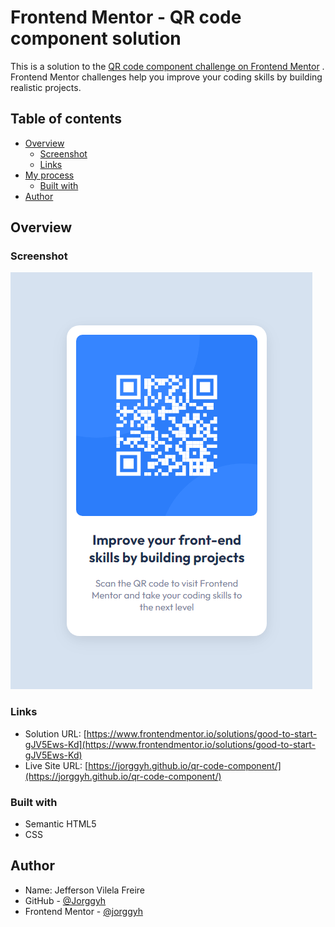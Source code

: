 # Frontend Mentor - QR code component solution

This is a solution to
the [QR code component challenge on Frontend Mentor](https://www.frontendmentor.io/challenges/qr-code-component-iux_sIO_H)
. Frontend Mentor challenges help you improve your coding skills by building realistic projects.

## Table of contents

- [Overview](#overview)
    - [Screenshot](#screenshot)
    - [Links](#links)
- [My process](#my-process)
    - [Built with](#built-with)
- [Author](#author)

## Overview

### Screenshot

![](/img/screenshot.png)

### Links

- Solution
  URL: [https://www.frontendmentor.io/solutions/good-to-start-gJV5Ews-Kd](https://www.frontendmentor.io/solutions/good-to-start-gJV5Ews-Kd)
- Live Site URL: [https://jorggyh.github.io/qr-code-component/](https://jorggyh.github.io/qr-code-component/)

### Built with

- Semantic HTML5
- CSS

## Author

- Name: Jefferson Vilela Freire
- GitHub - [@Jorggyh](https://www.your-site.com)
- Frontend Mentor - [@jorggyh](https://www.frontendmentor.io/profile/jorggyh)